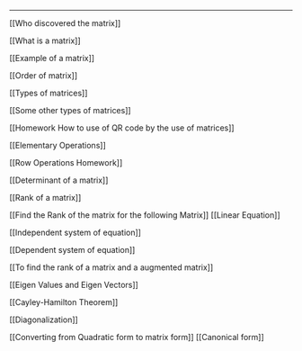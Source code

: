 ___

[[Who discovered the matrix]]

[[What is a matrix]]

[[Example of a matrix]]

[[Order of matrix]]

[[Types of matrices]]

[[Some other types of matrices]]

[[Homework How to use of QR code by the use of matrices]]

[[Elementary Operations]]

[[Row Operations Homework]]

[[Determinant of a matrix]]

[[Rank of a matrix]]

[[Find the Rank of the matrix for the following Matrix]]
[[Linear Equation]]

[[Independent system of equation]]

[[Dependent system of equation]]

[[To find the rank of a matrix and a augmented matrix]]

[[Eigen Values and Eigen Vectors]]

[[Cayley-Hamilton Theorem]]

[[Diagonalization]]

[[Converting from Quadratic form to matrix form]]
[[Canonical form]]